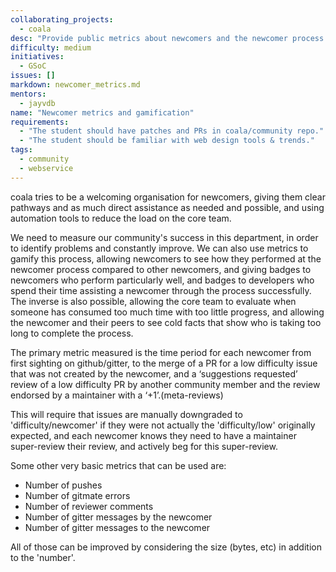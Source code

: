 ```yaml
---
collaborating_projects:
  - coala
desc: "Provide public metrics about newcomers and the newcomer process."
difficulty: medium
initiatives:
  - GSoC
issues: []
markdown: newcomer_metrics.md
mentors:
  - jayvdb
name: "Newcomer metrics and gamification"
requirements:
  - "The student should have patches and PRs in coala/community repo."
  - "The student should be familiar with web design tools & trends."
tags:
  - community
  - webservice
---
```


coala tries to be a welcoming organisation for newcomers, giving them clear pathways and as much direct assistance as needed and possible, and using automation tools to reduce the load on the core team.

We need to measure our community's success in this department, in order to identify problems and constantly improve.
We can also use metrics to gamify this process, allowing newcomers to see how they performed at the newcomer process compared to other newcomers, and giving badges to newcomers who perform particularly well, and badges to developers who spend their time assisting a newcomer through the process successfully.
The inverse is also possible, allowing the core team to evaluate when someone has consumed too much time with too little progress, and allowing the newcomer and their peers to see cold facts that show who is taking too long to complete the process.

The primary metric measured is the time period for each newcomer from first sighting on github/gitter, to the merge of a PR for a low difficulty issue that was not created by the newcomer, and a ‘suggestions requested’ review of a low difficulty PR by another community member and the review endorsed by a maintainer with a ‘+1’.(meta-reviews)

This will require that issues are manually downgraded to 'difficulty/newcomer' if they were not actually the 'difficulty/low' originally expected, and
each newcomer knows they need to have a maintainer super-review their review, and actively beg for this super-review.

Some other very basic metrics that can be used are:

- Number of pushes
- Number of gitmate errors
- Number of reviewer comments
- Number of gitter messages by the newcomer
- Number of gitter messages to the newcomer

All of those can be improved by considering the size (bytes, etc) in addition to the 'number'.
